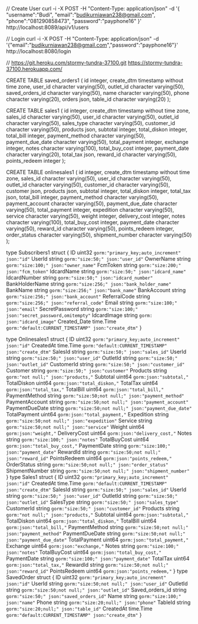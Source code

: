 // Create User
curl -i -X POST -H "Content-Type: application/json" -d '{
"username":"Budi",
"email":"budikurniawan238@gmail.com",
"phone":"081290858473",
"password":"payphone16"
}' http://localhost:8089/api/v1/users

// Login
curl -i -X POST -H "Content-Type: application/json" -d '{"email":"budikurniawan238@gmail.com","password":"payphone16"}' http://localhost:8080/login

//
https://git.heroku.com/stormy-tundra-37100.git
https://stormy-tundra-37100.herokuapp.com/

CREATE TABLE saved_orders1 (
id integer,
create_dtm timestamp without time zone,
user_id character varying(50),
outlet_id character varying(50),
saved_orders_id character varying(50),
name character varying(50),
phone character varying(20),
orders json,
table_id character varying(20)
);

CREATE TABLE sales1 (
id integer,
create_dtm timestamp without time zone,
sales_id character varying(50),
user_id character varying(50),
outlet_id character varying(50),
sales_type character varying(50),
customer_id character varying(50),
products json,
subtotal integer,
total_diskon integer,
total_bill integer,
payment_method character varying(50),
payment_due_date character varying(50),
total_payment integer,
exchange integer,
notes character varying(100),
total_buy_cost integer,
payment_date character varying(20),
total_tax json,
reward_id character varying(50),
points_redeem integer
);

CREATE TABLE onlinesales1 (
id integer,
create_dtm timestamp without time zone,
sales_id character varying(50),
user_id character varying(50),
outlet_id character varying(50),
customer_id character varying(50),
customer json,
products json,
subtotal integer,
total_diskon integer,
total_tax json,
total_bill integer,
payment_method character varying(50),
payment_account character varying(50),
payment_due_date character varying(50),
total_payment integer,
expedition character varying(50),
service character varying(50),
weight integer,
delivery_cost integer,
notes character varying(100),
total_buy_cost integer,
payment_date character varying(50),
reward_id character varying(50),
points_redeem integer,
order_status character varying(50),
shipment_number character varying(50)
);

type Subscribers1 struct {
ID uint32 `gorm:"primary_key;auto_increment" json:"id"`
UserId string `gorm:"size:50;" json:"user_id"`
OwnerName string `gorm:"size:100;" json:"owner_name"`
FcmToken string `gorm:"size:200;" json:"fcm_token"`
IdcardName string `gorm:"size:50;" json:"idcard_name"`
IdcardNumber string `gorm:"size:50;" json:"idcard_number"`
BankHolderName string `gorm:"size:256;" json:"bank_holder_name"`
BankName string `gorm:"size:256;" json:"bank_name"`
BankAccount string `gorm:"size:256;" json:"bank_account"`
ReferralCode string `gorm:"size:256;" json:"referral_code"`
Email string `gorm:"size:100;" json:"email"`
SecretPassword string `gorm:"size:100;" json:"secret_password,omitempty"`
IdcardImage string `gorm: json:"idcard_image"`
Created_Date time.Time `gorm:"default:CURRENT_TIMESTAMP" json:"create_dtm"`
}

type Onlinesales1 struct {
ID uint32 `gorm:"primary_key;auto_increment" json:"id"`
CreatedAt time.Time `gorm:"default:CURRENT_TIMESTAMP" json:"create_dtm"`
SalesId string `gorm:"size:50;" json:"sales_id"`
UserId string `gorm:"size:50;" json:"user_id"`
OutletId string `gorm:"size:50;" json:"outlet_id"`
CustomerId string `gorm:"size:50;" json:"customer_id"`
Customer string `gorm:"size:50;" json:"customer"`
Products string `gorm:"not null;" json:"products,"`
Subtotal uint64 `gorm:json:"subtotal,"`
TotalDiskon uint64 `gorm:json:"total_diskon,"`
TotalTax uint64 `gorm:json:"total_tax,"`
TotalBill uint64 `gorm:json:"total_bill,"`
PaymentMethod string `gorm:"size:50;not null;" json:"payment_method"`
PaymentAccount string `gorm:"size:50;not null;" json:"payment_account"`
PaymentDueDate string `gorm:"size:50;not null;" json:"payment_due_date"`
TotalPayment uint64 `gorm:json:"total_payment,"`
Expedition string `gorm:"size:50;not null;" json:"expedition"`
Service string `gorm:"size:50;not null;" json:"service"`
Weight uint64 `gorm:json:"weight,"`
DeliveryCost uint64 `gorm:json:"delivery_cost,"`
Notes string `gorm:"size:100;" json:"notes"`
TotalBuyCost uint64 `gorm:json:"total_buy_cost,"`
PaymentDate string `gorm:"size:100;" json:"payment_date"`
RewardId string `gorm:"size:50;not null;" json:"reward_id"`
PointsRedeem uint64 `gorm:json:"points_redeem,"`
OrderStatus string `gorm:"size:50;not null;" json:"order_status"`
ShipmentNumber string `gorm:"size:50;not null;" json:"shipment_number"`
}
type Sales1 struct {
ID uint32 `gorm:"primary_key;auto_increment" json:"id"`
CreatedAt time.Time `gorm:"default:CURRENT_TIMESTAMP" json:"create_dtm"`
SalesId string `gorm:"size:50;" json:"sales_id"`
UserId string `gorm:"size:50;" json:"user_id"`
OutletId string `gorm:"size:50;" json:"outlet_id"`
SalesType string `gorm:"size:50;" json:"sales_type"`
CustomerId string `gorm:"size:50;" json:"customer_id"`
Products string `gorm:"not null;" json:"products,"`
Subtotal uint64 `gorm:json:"subtotal,"`
TotalDiskon uint64 `gorm:json:"total_diskon,"`
TotalBill uint64 `gorm:json:"total_bill,"`
PaymentMethod string `gorm:"size:50;not null;" json:"payment_method"`
PaymentDueDate string `gorm:"size:50;not null;" json:"payment_due_date"`
TotalPayment uint64 `gorm:json:"total_payment,"`
Exchange uint64 `gorm:json:"exchange,"`
Notes string `gorm:"size:100;" json:"notes"`
TotalBuyCost uint64 `gorm:json:"total_buy_cost,"`
PaymentDate string `gorm:"size:100;" json:"payment_date"`
TotalTax uint64 `gorm:json:"total_tax,"`
RewardId string `gorm:"size:50;not null;" json:"reward_id"`
PointsRedeem uint64 `gorm:json:"points_redeem,"`
}
type SavedOrder struct {
ID uint32 `gorm:"primary_key;auto_increment" json:"id"`
UserId string `gorm:"size:50;not null;" json:"user_id"`
OutletId string `gorm:"size:50;not null;" json:"outlet_id"`
Saved_orders_id string `gorm:"size:50;" json:"saved_orders_id"`
Name string `gorm:"size:100;" json:"name"`
Phone string `gorm:"size:20;null;" json:"phone"`
TableId string `gorm:"size:20;null;" json:"table_id"`
CreatedAt time.Time `gorm:"default:CURRENT_TIMESTAMP" json:"create_dtm"`
}
